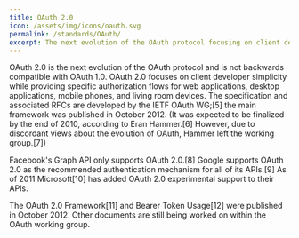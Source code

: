 ```yaml
---
title: OAuth 2.0
icon: /assets/img/icons/oauth.svg
permalink: /standards/OAuth/
excerpt: The next evolution of the OAuth protocol focusing on client developer simplicity
---
```

OAuth 2.0 is the next evolution of the OAuth protocol and is not backwards compatible with OAuth 1.0. OAuth 2.0 focuses on client developer simplicity while providing specific authorization flows for web applications, desktop applications, mobile phones, and living room devices. The specification and associated RFCs are developed by the IETF OAuth WG;[5] the main framework was published in October 2012. (It was expected to be finalized by the end of 2010, according to Eran Hammer.[6] However, due to discordant views about the evolution of OAuth, Hammer left the working group.[7])

Facebook's Graph API only supports OAuth 2.0.[8] Google supports OAuth 2.0 as the recommended authentication mechanism for all of its APIs.[9] As of 2011 Microsoft[10] has added OAuth 2.0 experimental support to their APIs.

The OAuth 2.0 Framework[11] and Bearer Token Usage[12] were published in October 2012. Other documents are still being worked on within the OAuth working group.

